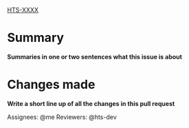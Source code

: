 [HTS-XXXX](https://andritz.atlassian.net/browse/HTS-XXXX)

# Summary
**Summaries in one or two sentences what this issue is about**

# Changes made
**Write a short line up of all the changes in this pull request**


Assignees: @me
Reviewers: @hts-dev
